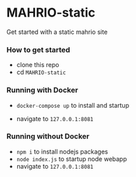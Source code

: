 # MAHRIO-static
Get started with a static mahrio site

### How to get started

* clone this repo
* cd `MAHRIO-static`

### Running with Docker

* `docker-compose up` to install and startup

* navigate to `127.0.0.1:8081`

### Running without Docker

* `npm i` to install nodejs packages
* `node index.js` to startup node webapp
* navigate to `127.0.0.1:8081`
